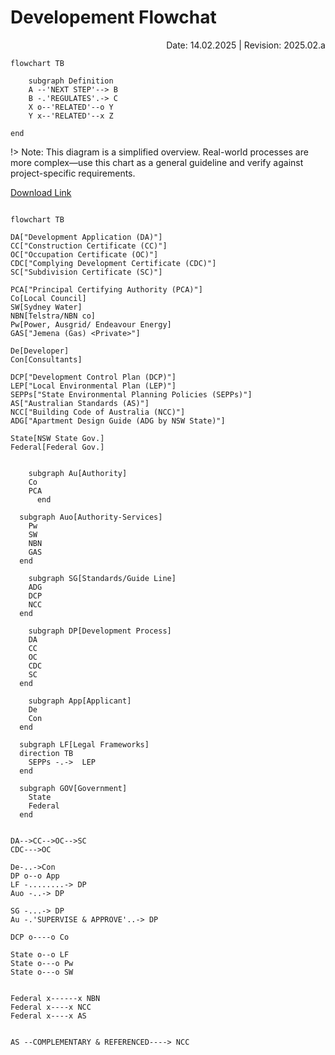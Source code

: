 # Developement Flowchat
<p style="text-align:right">Date: 14.02.2025 | Revision: 2025.02.a</p>

```mermaid
flowchart TB
 
	subgraph Definition
    A --'NEXT STEP'--> B
    B -.'REGULATES'.-> C
    X o--'RELATED'--o Y
    Y x--'RELATED'--x Z
       
end

```

!> Note: This diagram is a simplified overview. Real-world processes are more complex—use this chart as a general guideline and verify against project-specific requirements.

[Download Link](docs/11-assets/images/DevFlowchat.png ':ignore')

```mermaid

flowchart TB

DA["Development Application (DA)"]
CC["Construction Certificate (CC)"]
OC["Occupation Certificate (OC)"]
CDC["Complying Development Certificate (CDC)"]
SC["Subdivision Certificate (SC)"]

PCA["Principal Certifying Authority (PCA)"]
Co[Local Council]
SW[Sydney Water]
NBN[Telstra/NBN co]
Pw[Power, Ausgrid/ Endeavour Energy]
GAS["Jemena (Gas) <Private>"]

De[Developer]
Con[Consultants]

DCP["Development Control Plan (DCP)"]
LEP["Local Environmental Plan (LEP)"]
SEPPs["State Environmental Planning Policies (SEPPs)"]
AS["Australian Standards (AS)"]
NCC["Building Code of Australia (NCC)"]
ADG["Apartment Design Guide (ADG by NSW State)"]

State[NSW State Gov.]
Federal[Federal Gov.]


	subgraph Au[Authority]
    Co
    PCA
      end
  
  subgraph Auo[Authority-Services]
    Pw
    SW
    NBN
    GAS
  end
  
	subgraph SG[Standards/Guide Line]
    ADG
    DCP
    NCC
  end

	subgraph DP[Development Process]
    DA
    CC
    OC
    CDC
    SC
  end

	subgraph App[Applicant]
    De
    Con
  end
  
  subgraph LF[Legal Frameworks]
  direction TB
    SEPPs -.->  LEP
  end
  
  subgraph GOV[Government]
    State
    Federal
  end 
  
  
DA-->CC-->OC-->SC
CDC--->OC

De-..->Con
DP o--o App
LF -........-> DP
Auo -..-> DP

SG -...-> DP
Au -.'SUPERVISE & APPROVE'..-> DP

DCP o----o Co

State o--o LF
State o---o Pw
State o---o SW


Federal x------x NBN
Federal x----x NCC
Federal x----x AS


AS --COMPLEMENTARY & REFERENCED----> NCC
```
